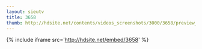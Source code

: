 ```yaml
---
layout: sieutv
title: 3658
thumb: http://hdsite.net/contents/videos_screenshots/3000/3658/preview_360p.mp4.jpg
---
```

{% include iframe src='http://hdsite.net/embed/3658' %}
 
